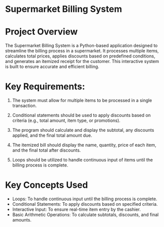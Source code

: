 # Supermarket Billing System 

# Project Overview
The Supermarket Billing System is a Python-based application designed to streamline the billing process in a supermarket. It processes multiple items, calculates total prices, applies discounts based on predefined conditions, and generates an itemized receipt for the customer. This interactive system is built to ensure accurate and efficient billing.


# Key Requirements:

1. The system must allow for multiple items to be processed in a single transaction.

2. Conditional statements should be used to apply discounts based on criteria (e.g., total amount, item type, or promotions).

3. The program should calculate and display the subtotal, any discounts applied, and the final total amount due.

4. The itemized bill should display the name, quantity, price of each item, and the final total after discounts.

5. Loops should be utilized to handle continuous input of items until the billing process is complete.

# Key Concepts Used
- Loops: To handle continuous input until the billing process is complete.
- Conditional Statements: To apply discounts based on specified criteria.
- Interactive Input: To ensure real-time item entry by the cashier.
- Basic Arithmetic Operations: To calculate subtotals, discounts, and final amounts.
